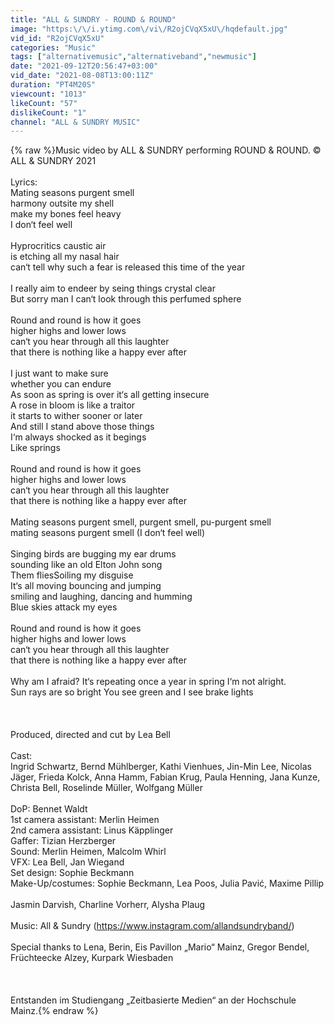 ```yaml
---
title: "ALL & SUNDRY - ROUND & ROUND"
image: "https:\/\/i.ytimg.com\/vi\/R2ojCVqX5xU\/hqdefault.jpg"
vid_id: "R2ojCVqX5xU"
categories: "Music"
tags: ["alternativemusic","alternativeband","newmusic"]
date: "2021-09-12T20:56:47+03:00"
vid_date: "2021-08-08T13:00:11Z"
duration: "PT4M20S"
viewcount: "1013"
likeCount: "57"
dislikeCount: "1"
channel: "ALL & SUNDRY MUSIC"
---
```

{% raw %}Music video by ALL &amp; SUNDRY performing ROUND &amp; ROUND. © ALL &amp; SUNDRY 2021<br /><br />Lyrics:<br />Mating seasons purgent smell<br />harmony outsite my shell<br />make my bones feel heavy<br />I don‘t feel well<br /><br />Hyprocritics caustic air<br />is etching all my nasal hair<br />can‘t tell why such a fear is released this time of the year<br /><br />I really aim to endeer by seing things crystal clear<br />But sorry man I can‘t look through this perfumed sphere<br /><br />Round and round is how it goes<br />higher highs and lower lows<br />can‘t you hear through all this laughter<br />that there is nothing like a happy ever after <br /><br />I just want to make sure<br />whether you can endure<br />As soon as spring is over it‘s all getting insecure<br />A rose in bloom is like a traitor<br />it starts to wither sooner or later<br />And still I stand above those things<br />I‘m always shocked as it begings<br />Like springs<br /><br />Round and round is how it goes<br />higher highs and lower lows<br />can‘t you hear through all this laughter<br />that there is nothing like a happy ever after <br /><br />Mating seasons purgent smell, purgent smell, pu-purgent smell<br />mating seasons purgent smell (I don‘t feel well) <br /><br />Singing birds are bugging my ear drums<br />sounding like an old Elton John song <br />Them fliesSoiling my disguise<br />It‘s all moving bouncing and jumping<br />smiling and laughing, dancing and humming <br />Blue skies attack my eyes<br /><br />Round and round is how it goes<br />higher highs and lower lows<br />can‘t you hear through all this laughter<br />that there is nothing like a happy ever after <br /><br />Why am I afraid? It‘s repeating once a year in spring I‘m not alright.<br />Sun rays are so bright You see green and I see brake lights<br /><br /><br /><br />Produced, directed and cut by Lea Bell<br /><br />Cast:<br />Ingrid Schwartz, Bernd Mühlberger, Kathi Vienhues, Jin-Min Lee, Nicolas Jäger, Frieda Kolck, Anna Hamm, Fabian Krug, Paula Henning, Jana Kunze, Christa Bell, Roselinde Müller, Wolfgang Müller<br /><br />DoP: Bennet Waldt<br />1st camera assistant: Merlin Heimen<br />2nd camera assistant: Linus Käpplinger<br />Gaffer: Tizian Herzberger<br />Sound: Merlin Heimen, Malcolm Whirl<br />VFX: Lea Bell, Jan Wiegand<br />Set design: Sophie Beckmann<br />Make-Up/costumes: Sophie Beckmann, Lea Poos, Julia Pavić, Maxime Pillip<br /><br />Jasmin Darvish, Charline Vorherr, Alysha Plaug<br /><br />Music: All &amp; Sundry (<a rel="nofollow" target="blank" href="https://www.instagram.com/allandsundryband/)">https://www.instagram.com/allandsundryband/)</a><br /><br />Special thanks to Lena, Berin, Eis Pavillon „Mario“ Mainz, Gregor Bendel, Früchteecke Alzey, Kurpark Wiesbaden<br /><br /><br /><br />Entstanden im Studiengang „Zeitbasierte Medien“ an der Hochschule Mainz.{% endraw %}
